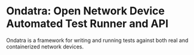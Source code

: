 # Ondatra: Open Network Device Automated Test Runner and API

Ondatra is a framework for writing and running tests against both real and
containerized network devices.
